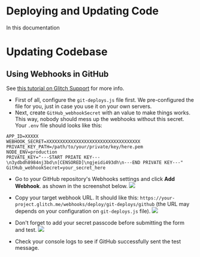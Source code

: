 # Deploying and Updating Code

In this documentation

# Updating Codebase

## Using Webhooks in GitHub

See [this tutorial on Glitch Support](https://support.glitch.com/t/tutorial-how-to-auto-update-your-project-with-github/8124) for more info.

- First of all, configure the `git-deploys.js` file first. We pre-configured the file for you, just in case you use it on your own servers.
- Next, create `GitHub_webhookSecret` with an value to make things works. This way, nobody should mess up the webhooks without this secret. Your `.env` file should looks like this:
```env
APP_ID=XXXXX
WEBHOOK_SECRET=XXXXXXXXXXXXXXXXXXXXXXXXXXXXXXXXXXX
PRIVATE_KEY_PATH=/path/to/your/private/key/here.pem
NODE_ENV=production
PRIVATE_KEY="---START PRIATE KEY---\n3ydbdh8984nj3bd\n[CENSORED]\ngjeidi493dh\n---END PRIVATE KEY---"
GitHub_webhookSecret=your_secret_here
```
- Go to your GitHub repository's Webhooks settings and click **Add Webhook**. as shown in the screenshot below.
![](https://aws1.discourse-cdn.com/business6/uploads/glitch/original/2X/b/ba0c5e9c089ea407087dd2e37e2c255aae0889ce.png)
- Copy your target webhook URL. It should like this: `https://your-project.glitch.me/webhooks/deploy/git-deploys/github` (the URL may depends on your configuration on `git-deploys.js` file).
![](https://aws1.discourse-cdn.com/business6/uploads/glitch/optimized/2X/6/6c3c6eeeb0d0cff36034f952ac8e8afbeeb88097_2_532x500.png)

- Don't forget to add your secret passcode before submitting the form and test.
![](https://aws1.discourse-cdn.com/business6/uploads/glitch/original/2X/3/358c9394e3b449e1e1127ae94dd1ebdde188ebde.png)

- Check your console logs to see if GitHub successfully sent the test message.